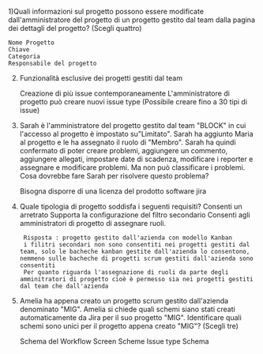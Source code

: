 1)Quali informazioni sul progetto possono essere modificate dall'amministratore del progetto di un progetto gestito      dal team dalla pagina dei dettagli del progetto? (Scegli quattro)

    Nome Progetto
    Chiave
    Categoria
    Responsabile del progetto

2) Funzionalità esclusive dei progetti gestiti dal team

    Creazione di più issue contemporaneamente
    L'amministratore di progetto può creare nuovi issue type (Possibile creare fino a 30 tipi di issue)

3)  Sarah è l'amministratore del progetto gestito dal team "BLOCK" in cui l'accesso al progetto è impostato su"Limitato".
    Sarah ha aggiunto Maria al progetto e le ha assegnato il ruolo di "Membro". Sarah ha quindi confermato di poter creare problemi, aggiungere un commento, aggiungere allegati, impostare date di scadenza, modificare i reporter e assegnare e modificare problemi. Ma non può classificare i problemi.
    Cosa dovrebbe fare Sarah per risolvere questo problema?

    Bisogna disporre di una licenza del prodotto software jira

4) Quale tipologia di progetto soddisfa i seguenti requisiti?
        Consenti un arretrato
        Supporta la configurazione del filtro secondario
        Consenti agli amministratori di progetto di assegnare ruoli.

        Risposta : progetto gestito dall'azienda con modello Kanban
        i filitri secondari non sono consentiti nei progetti gestiti dal team, solo le bacheche kanban gestite dall'azienda lo consentono, nemmeno sulle bacheche di progetti scrum gestiti dall'azienda sono consentiti
        Per quanto riguarda l'assegnazione di ruoli da parte degli amminitratori di progetto cioè è permesso sia nei progetti gestiti dal team che dall'azienda


5)  Amelia ha appena creato un progetto scrum gestito dall'azienda denominato "MIG".
    Amelia si chiede quali schemi siano stati creati automaticamente da Jira per il suo progetto "MIG".
    Identificare quali schemi sono unici per il progetto appena creato "MIG"? (Scegli tre)

    Schema del Workflow
    Screen Scheme
    Issue type Schema












